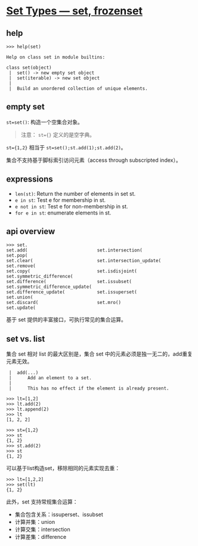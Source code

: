 # [Set Types — set, frozenset](https://docs.python.org/3/library/stdtypes.html#set-types-set-frozenset)

## help

```Shell
>>> help(set)

Help on class set in module builtins:

class set(object)
 |  set() -> new empty set object
 |  set(iterable) -> new set object
 |
 |  Build an unordered collection of unique elements.
```

## empty set

`st=set()`: 构造一个空集合对象。  

> 注意： `st={}` 定义的是空字典。  

`st={1,2}` 相当于 `st=set();st.add(1);st.add(2)`。

集合不支持基于脚标索引访问元素（access through subscripted index）。

## expressions

- `len(st)`: Return the number of elements in set st.  
- `e in st`: Test e for membership in st.  
- `e not in st`: Test e for non-membership in st.  
- `for e in st`: enumerate elements in st.  

## api overview

```Shell
>>> set.
set.add(                          set.intersection(                 set.pop(
set.clear(                        set.intersection_update(          set.remove(
set.copy(                         set.isdisjoint(                   set.symmetric_difference(
set.difference(                   set.issubset(                     set.symmetric_difference_update(
set.difference_update(            set.issuperset(                   set.union(
set.discard(                      set.mro()                         set.update(
```

基于 set 提供的丰富接口，可执行常见的集合运算。

## set vs. list

集合 set 相对 list 的最大区别是，集合 set 中的元素必须是独一无二的，add重复元素无效。

```Shell
 |  add(...)
 |      Add an element to a set.
 |
 |      This has no effect if the element is already present.
```

```Shell
>>> lt=[1,2]
>>> lt.add(2)
>>> lt.append(2)
>>> lt
[1, 2, 2]

>>> st={1,2}
>>> st
{1, 2}
>>> st.add(2)
>>> st
{1, 2}
```

可以基于list构造set，移除相同的元素实现去重：

```Shell
>>> lt=[1,2,2]
>>> set(lt)
{1, 2}
```

此外，set 支持常规集合运算：

- 集合包含关系：issuperset、issubset
- 计算并集：union
- 计算交集：intersection
- 计算差集：difference
